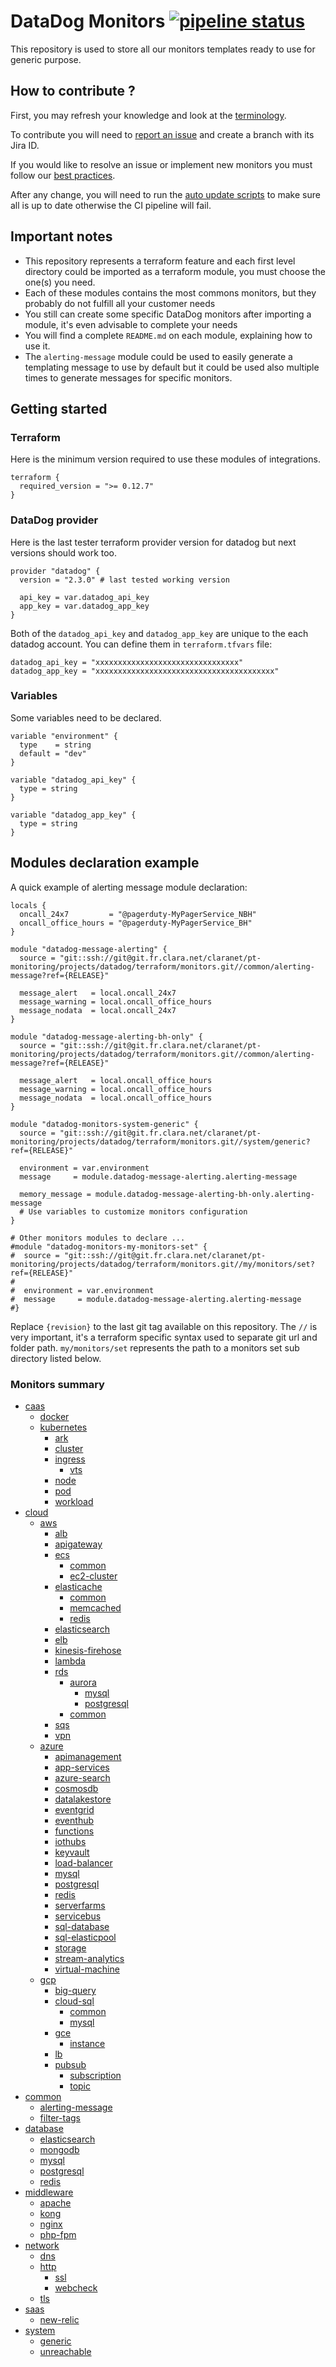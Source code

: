 # DataDog Monitors [![pipeline status](https://git.fr.clara.net/claranet/pt-monitoring/projects/datadog/terraform/monitors/badges/master/pipeline.svg)](https://git.fr.clara.net/claranet/pt-monitoring/projects/datadog/terraform/monitors/commits/master) #

This repository is used to store all our monitors templates ready to use for generic purpose.

## How to contribute ? ##

First, you may refresh your knowledge and look at the [terminology](https://confluence.fr.clara.net/display/DAT/Getting+started).

To contribute you will need to [report an issue](https://confluence.fr.clara.net/display/DAT/Project+and+Workflow) and create a branch with its Jira ID.

If you would like to resolve an issue or implement new monitors you must follow our [best practices](https://confluence.fr.clara.net/display/DAT/Templates+monitors).

After any change, you will need to run the [auto update scripts](https://git.fr.clara.net/claranet/pt-monitoring/projects/datadog/terraform/scripts/blob/master/README.md) to make sure all is up to date otherwise the CI pipeline will fail.

## Important notes ##

* This repository represents a terraform feature and each first level directory could be imported as a terraform module, you must choose the one(s) you need.
* Each of these modules contains the most commons monitors, but they probably do not fulfill all your customer needs
* You still can create some specific DataDog monitors after importing a module, it's even advisable to complete your needs
* You will find a complete `README.md` on each module, explaining how to use it.
* The `alerting-message` module could be used to easily generate a templating message to use by default but it could be used also multiple times to generate messages for specific monitors.

## Getting started ##

### Terraform ###

Here is the minimum version required to use these modules of integrations.

```
terraform {
  required_version = ">= 0.12.7"
}

```

### DataDog provider ###

Here is the last tester terraform provider version for datadog but next versions should work too.

```
provider "datadog" {
  version = "2.3.0" # last tested working version

  api_key = var.datadog_api_key
  app_key = var.datadog_app_key
}

```

Both of the `datadog_api_key` and `datadog_app_key` are unique to the each datadog account. You can define them in `terraform.tfvars` file:

```
datadog_api_key = "xxxxxxxxxxxxxxxxxxxxxxxxxxxxxxxx"
datadog_app_key = "xxxxxxxxxxxxxxxxxxxxxxxxxxxxxxxxxxxxxxxx"
```

### Variables ###

Some variables need to be declared.

```
variable "environment" {
  type    = string
  default = "dev"
}

variable "datadog_api_key" {
  type = string
}

variable "datadog_app_key" {
  type = string
}

```

## Modules declaration example ##

A quick example of alerting message module declaration:

```
locals {
  oncall_24x7         = "@pagerduty-MyPagerService_NBH"
  oncall_office_hours = "@pagerduty-MyPagerService_BH"
}

module "datadog-message-alerting" {
  source = "git::ssh://git@git.fr.clara.net/claranet/pt-monitoring/projects/datadog/terraform/monitors.git//common/alerting-message?ref={RELEASE}"

  message_alert   = local.oncall_24x7
  message_warning = local.oncall_office_hours
  message_nodata  = local.oncall_24x7
}

module "datadog-message-alerting-bh-only" {
  source = "git::ssh://git@git.fr.clara.net/claranet/pt-monitoring/projects/datadog/terraform/monitors.git//common/alerting-message?ref={RELEASE}"

  message_alert   = local.oncall_office_hours
  message_warning = local.oncall_office_hours
  message_nodata  = local.oncall_office_hours
}

module "datadog-monitors-system-generic" {
  source = "git::ssh://git@git.fr.clara.net/claranet/pt-monitoring/projects/datadog/terraform/monitors.git//system/generic?ref={RELEASE}"

  environment = var.environment
  message     = module.datadog-message-alerting.alerting-message

  memory_message = module.datadog-message-alerting-bh-only.alerting-message
  # Use variables to customize monitors configuration
}

# Other monitors modules to declare ...
#module "datadog-monitors-my-monitors-set" {
#  source = "git::ssh://git@git.fr.clara.net/claranet/pt-monitoring/projects/datadog/terraform/monitors.git//my/monitors/set?ref={RELEASE}"
#
#  environment = var.environment
#  message     = module.datadog-message-alerting.alerting-message
#}

```

Replace `{revision}` to the last git tag available on this repository.
The `//` is very important, it's a terraform specific syntax used to separate git url and folder path.
`my/monitors/set` represents the path to a monitors set sub directory listed below.

### Monitors summary ###

- [caas](https://git.fr.clara.net/claranet/pt-monitoring/projects/datadog/terraform/monitors/tree/master/caas/)
	- [docker](https://git.fr.clara.net/claranet/pt-monitoring/projects/datadog/terraform/monitors/tree/master/caas/docker/)
	- [kubernetes](https://git.fr.clara.net/claranet/pt-monitoring/projects/datadog/terraform/monitors/tree/master/caas/kubernetes/)
		- [ark](https://git.fr.clara.net/claranet/pt-monitoring/projects/datadog/terraform/monitors/tree/master/caas/kubernetes/ark/)
		- [cluster](https://git.fr.clara.net/claranet/pt-monitoring/projects/datadog/terraform/monitors/tree/master/caas/kubernetes/cluster/)
		- [ingress](https://git.fr.clara.net/claranet/pt-monitoring/projects/datadog/terraform/monitors/tree/master/caas/kubernetes/ingress/)
			- [vts](https://git.fr.clara.net/claranet/pt-monitoring/projects/datadog/terraform/monitors/tree/master/caas/kubernetes/ingress/vts/)
		- [node](https://git.fr.clara.net/claranet/pt-monitoring/projects/datadog/terraform/monitors/tree/master/caas/kubernetes/node/)
		- [pod](https://git.fr.clara.net/claranet/pt-monitoring/projects/datadog/terraform/monitors/tree/master/caas/kubernetes/pod/)
		- [workload](https://git.fr.clara.net/claranet/pt-monitoring/projects/datadog/terraform/monitors/tree/master/caas/kubernetes/workload/)
- [cloud](https://git.fr.clara.net/claranet/pt-monitoring/projects/datadog/terraform/monitors/tree/master/cloud/)
	- [aws](https://git.fr.clara.net/claranet/pt-monitoring/projects/datadog/terraform/monitors/tree/master/cloud/aws/)
		- [alb](https://git.fr.clara.net/claranet/pt-monitoring/projects/datadog/terraform/monitors/tree/master/cloud/aws/alb/)
		- [apigateway](https://git.fr.clara.net/claranet/pt-monitoring/projects/datadog/terraform/monitors/tree/master/cloud/aws/apigateway/)
		- [ecs](https://git.fr.clara.net/claranet/pt-monitoring/projects/datadog/terraform/monitors/tree/master/cloud/aws/ecs/)
			- [common](https://git.fr.clara.net/claranet/pt-monitoring/projects/datadog/terraform/monitors/tree/master/cloud/aws/ecs/common/)
			- [ec2-cluster](https://git.fr.clara.net/claranet/pt-monitoring/projects/datadog/terraform/monitors/tree/master/cloud/aws/ecs/ec2-cluster/)
		- [elasticache](https://git.fr.clara.net/claranet/pt-monitoring/projects/datadog/terraform/monitors/tree/master/cloud/aws/elasticache/)
			- [common](https://git.fr.clara.net/claranet/pt-monitoring/projects/datadog/terraform/monitors/tree/master/cloud/aws/elasticache/common/)
			- [memcached](https://git.fr.clara.net/claranet/pt-monitoring/projects/datadog/terraform/monitors/tree/master/cloud/aws/elasticache/memcached/)
			- [redis](https://git.fr.clara.net/claranet/pt-monitoring/projects/datadog/terraform/monitors/tree/master/cloud/aws/elasticache/redis/)
		- [elasticsearch](https://git.fr.clara.net/claranet/pt-monitoring/projects/datadog/terraform/monitors/tree/master/cloud/aws/elasticsearch/)
		- [elb](https://git.fr.clara.net/claranet/pt-monitoring/projects/datadog/terraform/monitors/tree/master/cloud/aws/elb/)
		- [kinesis-firehose](https://git.fr.clara.net/claranet/pt-monitoring/projects/datadog/terraform/monitors/tree/master/cloud/aws/kinesis-firehose/)
		- [lambda](https://git.fr.clara.net/claranet/pt-monitoring/projects/datadog/terraform/monitors/tree/master/cloud/aws/lambda/)
		- [rds](https://git.fr.clara.net/claranet/pt-monitoring/projects/datadog/terraform/monitors/tree/master/cloud/aws/rds/)
			- [aurora](https://git.fr.clara.net/claranet/pt-monitoring/projects/datadog/terraform/monitors/tree/master/cloud/aws/rds/aurora/)
				- [mysql](https://git.fr.clara.net/claranet/pt-monitoring/projects/datadog/terraform/monitors/tree/master/cloud/aws/rds/aurora/mysql/)
				- [postgresql](https://git.fr.clara.net/claranet/pt-monitoring/projects/datadog/terraform/monitors/tree/master/cloud/aws/rds/aurora/postgresql/)
			- [common](https://git.fr.clara.net/claranet/pt-monitoring/projects/datadog/terraform/monitors/tree/master/cloud/aws/rds/common/)
		- [sqs](https://git.fr.clara.net/claranet/pt-monitoring/projects/datadog/terraform/monitors/tree/master/cloud/aws/sqs/)
		- [vpn](https://git.fr.clara.net/claranet/pt-monitoring/projects/datadog/terraform/monitors/tree/master/cloud/aws/vpn/)
	- [azure](https://git.fr.clara.net/claranet/pt-monitoring/projects/datadog/terraform/monitors/tree/master/cloud/azure/)
		- [apimanagement](https://git.fr.clara.net/claranet/pt-monitoring/projects/datadog/terraform/monitors/tree/master/cloud/azure/apimanagement/)
		- [app-services](https://git.fr.clara.net/claranet/pt-monitoring/projects/datadog/terraform/monitors/tree/master/cloud/azure/app-services/)
		- [azure-search](https://git.fr.clara.net/claranet/pt-monitoring/projects/datadog/terraform/monitors/tree/master/cloud/azure/azure-search/)
		- [cosmosdb](https://git.fr.clara.net/claranet/pt-monitoring/projects/datadog/terraform/monitors/tree/master/cloud/azure/cosmosdb/)
		- [datalakestore](https://git.fr.clara.net/claranet/pt-monitoring/projects/datadog/terraform/monitors/tree/master/cloud/azure/datalakestore/)
		- [eventgrid](https://git.fr.clara.net/claranet/pt-monitoring/projects/datadog/terraform/monitors/tree/master/cloud/azure/eventgrid/)
		- [eventhub](https://git.fr.clara.net/claranet/pt-monitoring/projects/datadog/terraform/monitors/tree/master/cloud/azure/eventhub/)
		- [functions](https://git.fr.clara.net/claranet/pt-monitoring/projects/datadog/terraform/monitors/tree/master/cloud/azure/functions/)
		- [iothubs](https://git.fr.clara.net/claranet/pt-monitoring/projects/datadog/terraform/monitors/tree/master/cloud/azure/iothubs/)
		- [keyvault](https://git.fr.clara.net/claranet/pt-monitoring/projects/datadog/terraform/monitors/tree/master/cloud/azure/keyvault/)
		- [load-balancer](https://git.fr.clara.net/claranet/pt-monitoring/projects/datadog/terraform/monitors/tree/master/cloud/azure/load-balancer/)
		- [mysql](https://git.fr.clara.net/claranet/pt-monitoring/projects/datadog/terraform/monitors/tree/master/cloud/azure/mysql/)
		- [postgresql](https://git.fr.clara.net/claranet/pt-monitoring/projects/datadog/terraform/monitors/tree/master/cloud/azure/postgresql/)
		- [redis](https://git.fr.clara.net/claranet/pt-monitoring/projects/datadog/terraform/monitors/tree/master/cloud/azure/redis/)
		- [serverfarms](https://git.fr.clara.net/claranet/pt-monitoring/projects/datadog/terraform/monitors/tree/master/cloud/azure/serverfarms/)
		- [servicebus](https://git.fr.clara.net/claranet/pt-monitoring/projects/datadog/terraform/monitors/tree/master/cloud/azure/servicebus/)
		- [sql-database](https://git.fr.clara.net/claranet/pt-monitoring/projects/datadog/terraform/monitors/tree/master/cloud/azure/sql-database/)
		- [sql-elasticpool](https://git.fr.clara.net/claranet/pt-monitoring/projects/datadog/terraform/monitors/tree/master/cloud/azure/sql-elasticpool/)
		- [storage](https://git.fr.clara.net/claranet/pt-monitoring/projects/datadog/terraform/monitors/tree/master/cloud/azure/storage/)
		- [stream-analytics](https://git.fr.clara.net/claranet/pt-monitoring/projects/datadog/terraform/monitors/tree/master/cloud/azure/stream-analytics/)
		- [virtual-machine](https://git.fr.clara.net/claranet/pt-monitoring/projects/datadog/terraform/monitors/tree/master/cloud/azure/virtual-machine/)
	- [gcp](https://git.fr.clara.net/claranet/pt-monitoring/projects/datadog/terraform/monitors/tree/master/cloud/gcp/)
		- [big-query](https://git.fr.clara.net/claranet/pt-monitoring/projects/datadog/terraform/monitors/tree/master/cloud/gcp/big-query/)
		- [cloud-sql](https://git.fr.clara.net/claranet/pt-monitoring/projects/datadog/terraform/monitors/tree/master/cloud/gcp/cloud-sql/)
			- [common](https://git.fr.clara.net/claranet/pt-monitoring/projects/datadog/terraform/monitors/tree/master/cloud/gcp/cloud-sql/common/)
			- [mysql](https://git.fr.clara.net/claranet/pt-monitoring/projects/datadog/terraform/monitors/tree/master/cloud/gcp/cloud-sql/mysql/)
		- [gce](https://git.fr.clara.net/claranet/pt-monitoring/projects/datadog/terraform/monitors/tree/master/cloud/gcp/gce/)
			- [instance](https://git.fr.clara.net/claranet/pt-monitoring/projects/datadog/terraform/monitors/tree/master/cloud/gcp/gce/instance/)
		- [lb](https://git.fr.clara.net/claranet/pt-monitoring/projects/datadog/terraform/monitors/tree/master/cloud/gcp/lb/)
		- [pubsub](https://git.fr.clara.net/claranet/pt-monitoring/projects/datadog/terraform/monitors/tree/master/cloud/gcp/pubsub/)
			- [subscription](https://git.fr.clara.net/claranet/pt-monitoring/projects/datadog/terraform/monitors/tree/master/cloud/gcp/pubsub/subscription/)
			- [topic](https://git.fr.clara.net/claranet/pt-monitoring/projects/datadog/terraform/monitors/tree/master/cloud/gcp/pubsub/topic/)
- [common](https://git.fr.clara.net/claranet/pt-monitoring/projects/datadog/terraform/monitors/tree/master/common/)
	- [alerting-message](https://git.fr.clara.net/claranet/pt-monitoring/projects/datadog/terraform/monitors/tree/master/common/alerting-message/)
	- [filter-tags](https://git.fr.clara.net/claranet/pt-monitoring/projects/datadog/terraform/monitors/tree/master/common/filter-tags/)
- [database](https://git.fr.clara.net/claranet/pt-monitoring/projects/datadog/terraform/monitors/tree/master/database/)
	- [elasticsearch](https://git.fr.clara.net/claranet/pt-monitoring/projects/datadog/terraform/monitors/tree/master/database/elasticsearch/)
	- [mongodb](https://git.fr.clara.net/claranet/pt-monitoring/projects/datadog/terraform/monitors/tree/master/database/mongodb/)
	- [mysql](https://git.fr.clara.net/claranet/pt-monitoring/projects/datadog/terraform/monitors/tree/master/database/mysql/)
	- [postgresql](https://git.fr.clara.net/claranet/pt-monitoring/projects/datadog/terraform/monitors/tree/master/database/postgresql/)
	- [redis](https://git.fr.clara.net/claranet/pt-monitoring/projects/datadog/terraform/monitors/tree/master/database/redis/)
- [middleware](https://git.fr.clara.net/claranet/pt-monitoring/projects/datadog/terraform/monitors/tree/master/middleware/)
	- [apache](https://git.fr.clara.net/claranet/pt-monitoring/projects/datadog/terraform/monitors/tree/master/middleware/apache/)
	- [kong](https://git.fr.clara.net/claranet/pt-monitoring/projects/datadog/terraform/monitors/tree/master/middleware/kong/)
	- [nginx](https://git.fr.clara.net/claranet/pt-monitoring/projects/datadog/terraform/monitors/tree/master/middleware/nginx/)
	- [php-fpm](https://git.fr.clara.net/claranet/pt-monitoring/projects/datadog/terraform/monitors/tree/master/middleware/php-fpm/)
- [network](https://git.fr.clara.net/claranet/pt-monitoring/projects/datadog/terraform/monitors/tree/master/network/)
	- [dns](https://git.fr.clara.net/claranet/pt-monitoring/projects/datadog/terraform/monitors/tree/master/network/dns/)
	- [http](https://git.fr.clara.net/claranet/pt-monitoring/projects/datadog/terraform/monitors/tree/master/network/http/)
		- [ssl](https://git.fr.clara.net/claranet/pt-monitoring/projects/datadog/terraform/monitors/tree/master/network/http/ssl/)
		- [webcheck](https://git.fr.clara.net/claranet/pt-monitoring/projects/datadog/terraform/monitors/tree/master/network/http/webcheck/)
	- [tls](https://git.fr.clara.net/claranet/pt-monitoring/projects/datadog/terraform/monitors/tree/master/network/tls/)
- [saas](https://git.fr.clara.net/claranet/pt-monitoring/projects/datadog/terraform/monitors/tree/master/saas/)
	- [new-relic](https://git.fr.clara.net/claranet/pt-monitoring/projects/datadog/terraform/monitors/tree/master/saas/new-relic/)
- [system](https://git.fr.clara.net/claranet/pt-monitoring/projects/datadog/terraform/monitors/tree/master/system/)
	- [generic](https://git.fr.clara.net/claranet/pt-monitoring/projects/datadog/terraform/monitors/tree/master/system/generic/)
	- [unreachable](https://git.fr.clara.net/claranet/pt-monitoring/projects/datadog/terraform/monitors/tree/master/system/unreachable/)
